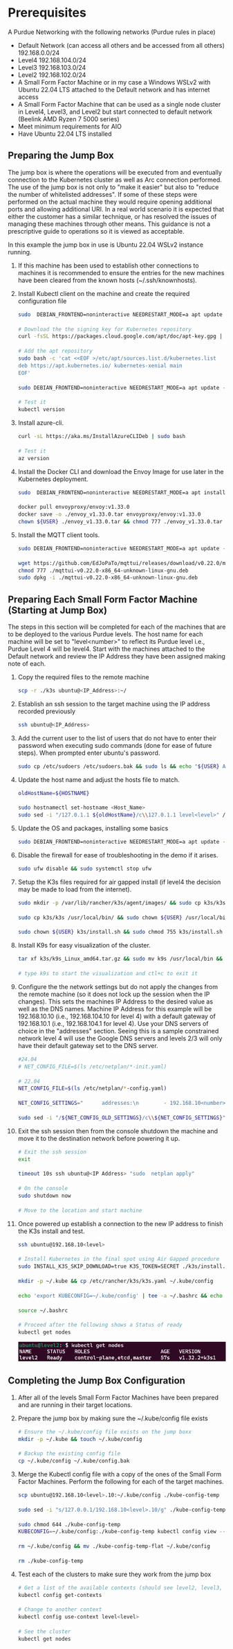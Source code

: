 # Prerequisites

A Purdue Networking with the following networks (Purdue rules in place)
- Default Network (can access all others and be accessed from all others) 192.168.0.0/24
- Level4 192.168.104.0/24
- Level3 192.168.103.0/24
- Level2 192.168.102.0/24
- A Small Form Factor Machine or in my case a Windows WSLv2 with Ubuntu 22.04 LTS attached to the Default network and has internet access
- A Small Form Factor Machine that can be used as a single node cluster in Level4, Level3, and Level2 but start connected to default network (Beelink AMD Ryzen 7 5000 series)
- Meet minimum requirements for AIO
- Have Ubuntu 22.04 LTS installed

## Preparing the Jump Box

The jump box is where the operations will be executed from and eventually connection to the Kubernetes cluster as well as Arc connection performed. The use of the jump box is not only to "make it easier" but also to "reduce the number of whitelisted addresses". If some of these steps were performed on the actual machine they would require opening additional ports and allowing additional URI. In a real world scenario it is expected that either the customer has a similar technique, or has resolved the issues of managing these machines through other means. This guidance is not a prescriptive guide to operations so it is viewed as acceptable.

In this example the jump box in use is Ubuntu 22.04 WSLv2 instance running. 

1. If this machine has been used to establish other connections to machines it is recommended to ensure the entries for the new machines have been cleared from the known hosts (~/.ssh/knownhosts).

1. Install Kubectl client on the machine and create the required configuration file

    ```bash
    sudo  DEBIAN_FRONTEND=noninteractive NEEDRESTART_MODE=a apt update -y && sudo  DEBIAN_FRONTEND=noninteractive NEEDRESTART_MODE=a apt install -y apt-transport-https ca-certificates curl gnupg
    
    # Download the the signing key for Kubernetes repository
    curl -fsSL https://packages.cloud.google.com/apt/doc/apt-key.gpg | sudo apt-key add -
    
    # Add the apt repository
    sudo bash -c 'cat <<EOF >/etc/apt/sources.list.d/kubernetes.list
    deb https://apt.kubernetes.io/ kubernetes-xenial main
    EOF'
    
    sudo DEBIAN_FRONTEND=noninteractive NEEDRESTART_MODE=a apt update -y && sudo DEBIAN_FRONTEND=noninteractive NEEDRESTART_MODE=a apt install -y kubectl
    
    # Test it
    kubectl version
    ```

1. Install azure-cli.

    ```bash
    curl -sL https://aka.ms/InstallAzureCLIDeb | sudo bash 
    
    # Test it
    az version
    ```

1. Install the Docker CLI and download the Envoy Image for use later in the Kubernetes deployment.

    ```bash
    sudo  DEBIAN_FRONTEND=noninteractive NEEDRESTART_MODE=a apt install -y docker-ce-cli
    
    docker pull envoyproxy/envoy:v1.33.0
    docker save -o ./envoy_v1.33.0.tar envoyproxy/envoy:v1.33.0
    chown ${USER} ./envoy_v1.33.0.tar && chmod 777 ./envoy_v1.33.0.tar
    ```

1. Install the MQTT client tools.

    ```bash
    sudo DEBIAN_FRONTEND=noninteractive NEEDRESTART_MODE=a apt update -y && sudo DEBIAN_FRONTEND=noninteractive NEEDRESTART_MODE=a apt upgrade -y && sudo DEBIAN_FRONTEND=noninteractive NEEDRESTART_MODE=a apt install -y mosquitto-clients
    
    wget https://github.com/EdJoPaTo/mqttui/releases/download/v0.22.0/mqttui-v0.22.0-x86_64-unknown-linux-gnu.deb
    chmod 777 ./mqttui-v0.22.0-x86_64-unknown-linux-gnu.deb
    sudo dpkg -i ./mqttui-v0.22.0-x86_64-unknown-linux-gnu.deb
    ```

## Preparing Each Small Form Factor Machine (Starting at Jump Box)

The steps in this section will be completed for each of the machines that are to be deployed to the various Purdue levels. The host name for each machine will be set to "level\<number\>" to reflect its Purdue level i.e., Purdue Level 4 will be level4. Start with the machines attached to the Default network and review the IP Address they have been assigned making note of each. 

1. Copy the required files to the remote machine

    ```bash
    scp -r ./k3s ubuntu@<IP_Address>:~/
    ```


1. Establish an ssh session to the target machine using the IP address recorded previously

    ```bash
    ssh ubuntu@<IP_Address>
    ```

1. Add the current user to the list of users that do not have to enter their password when executing sudo commands (done for ease of future steps). When prompted enter ubuntu's password.

    ```bash
    sudo cp /etc/sudoers /etc/sudoers.bak && sudo ls && echo "${USER} ALL=(ALL) NOPASSWD:ALL" | sudo tee -a /etc/sudoers
    ```

1. Update the host name and adjust the hosts file to match.

    ```bash
    oldHostName=${HOSTNAME}
    
    sudo hostnamectl set-hostname <Host_Name>
    sudo sed -i "/127.0.1.1 ${oldHostName}/c\\127.0.1.1 level<level>" /etc/hosts
    ```

1. Update the OS and packages, installing some basics

    ```bash
    sudo DEBIAN_FRONTEND=noninteractive NEEDRESTART_MODE=a apt update -y && sudo DEBIAN_FRONTEND=noninteractive NEEDRESTART_MODE=a apt upgrade -y && sudo DEBIAN_FRONTEND=noninteractive NEEDRESTART_MODE=a apt install -y nano wget curl iputils-ping ca-certificates
    ```

1. Disable the firewall for ease of troubleshooting in the demo if it arises.

    ```bash
    sudo ufw disable && sudo systemctl stop ufw
    ```

1. Setup the K3s files required for air gapped install (if level4 the decision may be made to load from the internet).

    ```bash
    sudo mkdir -p /var/lib/rancher/k3s/agent/images/ && sudo cp k3s/k3s-airgap-images-amd64.tar.zst /var/lib/rancher/k3s/agent/images/ && sudo chown ${USER} /var/lib/rancher/k3s/agent/images/k3s-airgap-images-amd64.tar.zst && sudo chmod 755 /var/lib/rancher/k3s/agent/images/k3s-airgap-images-amd64.tar.zst
    
    sudo cp k3s/k3s /usr/local/bin/ && sudo chown ${USER} /usr/local/bin/k3s && sudo chmod 777 /usr/local/bin/k3s
    
    sudo chown ${USER} k3s/install.sh && sudo chmod 755 k3s/install.sh
    ```

1. Install K9s for easy visualization of the cluster.

    ```bash
    tar xf k3s/k9s_Linux_amd64.tar.gz && sudo mv k9s /usr/local/bin && rm LICENSE && rm README.md
    
    # type k9s to start the visualization and ctl+c to exit it
    ```

1. Configure the the network settings but do not apply the changes from the remote machine (so it does not lock up the session when the IP changes). This sets the machines IP Address to the desired value as well as the DNS names. Machine IP Address for this example will be 192.168.10<number>.10 (i.e., 192.168.104.10 for level 4) with a default gateway of 192.168.10<number>.1 (i.e., 192.168.104.1 for level 4). Use your DNS servers of choice in the "addresses" section. Seeing this is a sample constrained network level 4 will use the Google DNS servers and levels 2/3 will only have their default gateway set to the DNS server.

    ```bash
    #24.04
    # NET_CONFIG_FILE=$(ls /etc/netplan/*-init.yaml)
    
    # 22.04
    NET_CONFIG_FILE=$(ls /etc/netplan/*-config.yaml)
    
    NET_CONFIG_SETTINGS="      addresses:\n        - 192.168.10<number>.10/24\n      nameservers:\n        addresses: [<dns_servers>]\n      routes:\n        - to: default\n          via: 192.168.10<number>.1" && NET_CONFIG_OLD_SETTINGS="      dhcp4: true"
    
    sudo sed -i "/${NET_CONFIG_OLD_SETTINGS}/c\\${NET_CONFIG_SETTINGS}" ${NET_CONFIG_FILE} && sudo chmod 600 ${NET_CONFIG_FILE}
    ```

1. Exit the ssh session then from the console shutdown the machine and move it to the destination network before powering it up.

    ```bash
    # Exit the ssh session
    exit
    
    timeout 10s ssh ubuntu@<IP Address> "sudo  netplan apply"
    
    # On the console 
    sudo shutdown now
    
    # Move to the location and start machine
    ```



1. Once powered up establish a connection to the new IP address to finish the K3s install and test.

    ```bash
    ssh ubuntu@192.168.10<level>
    
    # Install Kubernetes in the final spot using Air Gapped procedure
    sudo INSTALL_K3S_SKIP_DOWNLOAD=true K3S_TOKEN=SECRET ./k3s/install.sh server --secrets-encryption --cluster-init  --disable=traefik --write-kubeconfig-mode 644
    
    mkdir -p ~/.kube && cp /etc/rancher/k3s/k3s.yaml ~/.kube/config
    
    echo 'export KUBECONFIG=~/.kube/config' | tee -a ~/.bashrc && echo 'export KUBE_EDITOR="nano"' | tee -a ~/.bashrc
    
    source ~/.bashrc
    
    # Proceed after the following shows a Status of ready
    kubectl get nodes
    ```

    ![Screenshot of kubectl get nodes showing cluster ready](./images/kubectl-get-nodes-ready.png)

## Completing the Jump Box Configuration

1. After all of the levels Small Form Factor Machines have been prepared and are running in their target locations.

1. Prepare the jump box by making sure the ~/.kube/config file exists

    ```bash
    # Ensure the ~/.kube/config file exists on the jump boxx
    mkdir -p ~/.kube && touch ~/.kube/config
    
    # Backup the existing config file
    cp ~/.kube/config ~/.kube/config.bak
    ```



1. Merge the Kubectl config file with a copy of the ones of the Small Form Factor Machines. Perform the following for each of the target machines.

    ```bash
    scp ubuntu@192.168.10<level>.10:~/.kube/config ./kube-config-temp
    
    sudo sed -i "s/127.0.0.1/192.168.10<level>.10/g" ./kube-config-temp && sudo sed -i "s/  name: default/  name: level<level>/g" ./kube-config-temp && sudo sed -i "s/current-context: default/current-context: level<level>/g" ./kube-config-temp && sudo sed -i "s/    cluster: default/    cluster: level<level>/g" ./kube-config-temp && sudo sed -i "s/- name: default/- name: ubuntul<level>/g" ./kube-config-temp && sudo sed -i "s/    user: default/    user: ubuntul<level>/g" ./kube-config-temp
    
    sudo chmod 644 ./kube-config-temp
    KUBECONFIG=~/.kube/config:./kube-config-temp kubectl config view --flatten > ./kube-config-temp-flat
    
    rm ~/.kube/config && mv ./kube-config-temp-flat ~/.kube/config
    
    rm ./kube-config-temp 
    ```


1. Test each of the clusters to make sure they work from the jump box

    ```bash
    # Get a list of the available contexts (should see level2, level3, and level4)
    kubectl config get-contexts
    
    # Change to another context
    kubectl config use-context level<level>
    
    # See the cluster
    kubectl get nodes
    ```

